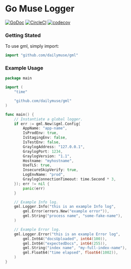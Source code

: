 # Go Muse Logger

[![GoDoc](https://godoc.org/github.com/dailymuse/gml?status.svg)](https://godoc.org/github.com/dailymuse/gml) [![CircleCI](https://circleci.com/gh/dailymuse/gml.svg?style=svg)](https://circleci.com/gh/dailymuse/gml) [![codecov](https://codecov.io/gh/dailymuse/gml/branch/master/graph/badge.svg)](https://codecov.io/gh/dailymuse/gml)


### Getting Stated

To use gml, simply import:

```go
import "github.com/dailymuse/gml"
```

### Example Usage

```go
package main

import (
	"time"

	"github.com/dailymuse/gml"
)

func main() {
    // Instantiate a global logger.
    if err := gml.New(&gml.Config{
        AppName: "app-name",
        IsProdEnv: true,
        IsStagingEnv: false,
        IsTestEnv: false,
        GraylogAddress: "127.0.0.1",
        GraylogPort: 1234,
        GraylogVersion: "1.1",
        Hostname: "myhostname",
        UseTLS: true,
        InsecureSkipVerify: true,
        LogEnvName: "prod",
        GraylogConnectionTimeout: time.Second * 3,
    }); err != nil {
        panic(err)
    }

    // Example Info log.
    gml.Logger.Info("this is an example Info log",
		gml.Error(errors.New("example error")),
		gml.String("process name", "some-fake-name"),
	)

    // Example Error log.
    gml.Logger.Error("this is an example Error log",
        gml.Int64("docsUploaded", int64(100)),
        gml.Int64("expectedDocs", int64(255)),
        gml.String("index name", "my-full-index-name"),
        gml.Float64("time elapsed", float64(1002)),
    )
}
```